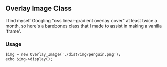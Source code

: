 ## Overlay Image Class

I find myself Googling "css linear-gradient overlay cover" at least twice a month, so here's a barebones class that I made to assist in making a vanilla 'frame'.

### Usage

```markdown
$img = new Overlay_Image('./dist/img/penguin.png');
echo $img->display();
```
